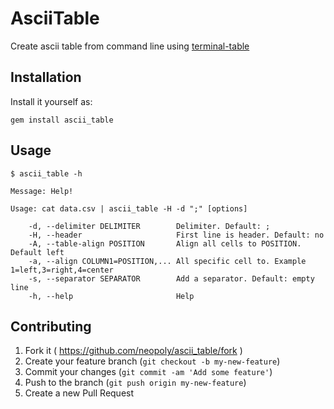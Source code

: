# AsciiTable

Create ascii table from command line using [terminal-table](https://github.com/tj/terminal-table/)

## Installation

Install it yourself as:

```shell
gem install ascii_table
```

## Usage

```shell
$ ascii_table -h

Message: Help!

Usage: cat data.csv | ascii_table -H -d ";" [options]

    -d, --delimiter DELIMITER        Delimiter. Default: ;
    -H, --header                     First line is header. Default: no
    -A, --table-align POSITION       Align all cells to POSITION. Default left
    -a, --align COLUMN1=POSITION,... All specific cell to. Example 1=left,3=right,4=center
    -s, --separator SEPARATOR        Add a separator. Default: empty line
    -h, --help                       Help

```


## Contributing

1. Fork it ( https://github.com/neopoly/ascii_table/fork )
2. Create your feature branch (`git checkout -b my-new-feature`)
3. Commit your changes (`git commit -am 'Add some feature'`)
4. Push to the branch (`git push origin my-new-feature`)
5. Create a new Pull Request
